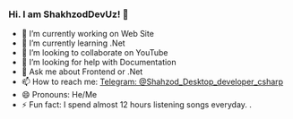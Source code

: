 ### Hi. I am ShakhzodDevUz! 👋


- 🔭 I’m currently working on Web Site 
- 🌱 I’m currently learning .Net
- 👯 I’m looking to collaborate on YouTube
- 🤔 I’m looking for help with Documentation
- 💬 Ask me about Frontend or .Net
- 📫 How to reach me: [Telegram: @Shahzod_Desktop_developer_csharp](@Shahzod_Desktop_developer_csharp)
- 😄 Pronouns: He/Me
- ⚡ Fun fact: I spend almost 12 hours listening songs everyday.
.
